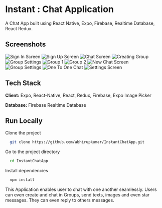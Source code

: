 # Instant : Chat Application

A Chat App built using React Native, Expo, Firebase, Realtime Database, React Redux.

## Screenshots

![Sign In Screen](https://res.cloudinary.com/dfm2irc9v/image/upload/v1679759701/github_screenshots/InstantChatApp/SignInScreen_ihjxyc.jpg)
![Sign Up Screen](https://res.cloudinary.com/dfm2irc9v/image/upload/v1679759700/github_screenshots/InstantChatApp/SignUpScreen_ageaiv.jpg)
![Chat Screen](https://res.cloudinary.com/dfm2irc9v/image/upload/v1679759701/github_screenshots/InstantChatApp/ChatScreen_sc25ay.jpg)
![Creating Group](https://res.cloudinary.com/dfm2irc9v/image/upload/v1679759701/github_screenshots/InstantChatApp/CreatingGroup_fmmjxp.jpg)
![Group Settings](https://res.cloudinary.com/dfm2irc9v/image/upload/v1679759700/github_screenshots/InstantChatApp/GroupSettings_drbfec.jpg)
![Group 1](https://res.cloudinary.com/dfm2irc9v/image/upload/v1679759700/github_screenshots/InstantChatApp/Groups1_z8befy.jpg)
![Group 2](https://res.cloudinary.com/dfm2irc9v/image/upload/v1679759700/github_screenshots/InstantChatApp/Groups2_mcg4dk.jpg)
![New Chat Screen](https://res.cloudinary.com/dfm2irc9v/image/upload/v1679759700/github_screenshots/InstantChatApp/NewChatScreen_ny18o2.jpg)
![Group Settings](https://res.cloudinary.com/dfm2irc9v/image/upload/v1679759700/github_screenshots/InstantChatApp/GroupSettings_drbfec.jpg)
![One To One Chat](https://res.cloudinary.com/dfm2irc9v/image/upload/v1679759700/github_screenshots/InstantChatApp/OneToOneChat_tlhfk9.jpg)
![Settings Screen](https://res.cloudinary.com/dfm2irc9v/image/upload/v1679759700/github_screenshots/InstantChatApp/SettingsScreen_mupup5.jpg)

## Tech Stack

**Client:** Expo, React-Native, React, Redux, Firebase, Expo Image Picker

**Database:** Firebase Realtime Database

## Run Locally

Clone the project

```bash
  git clone https://github.com/abhirupkumar/InstantChatApp.git
```

Go to the project directory

```bash
  cd InstantChatApp
```

Install dependencies

```bash
  npm install
```

This Application enables user to chat with one another seamlessly. Users can even create and chat in Groups, send texts, images and even star messages. They can even reply to others messages.
